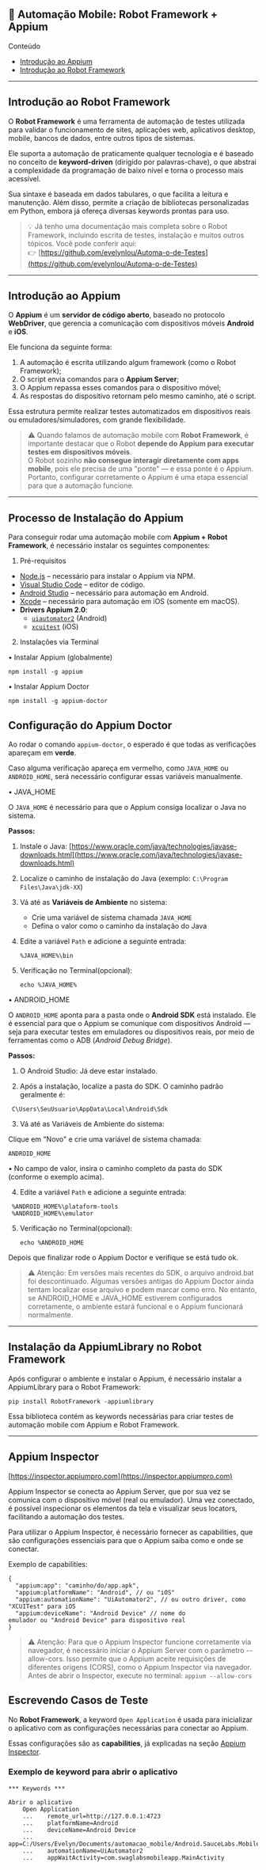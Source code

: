 ## 📱 Automação Mobile: Robot Framework + Appium

Conteúdo

- [Introdução ao Appium](#introdução-ao-appium)
- [Introdução ao Robot Framework](#introdução-ao-robot-framework)

---

## Introdução ao Robot Framework

O **Robot Framework** é uma ferramenta de automação de testes utilizada para validar o funcionamento de sites, aplicações web, aplicativos desktop, mobile, bancos de dados, entre outros tipos de sistemas.

Ele suporta a automação de praticamente qualquer tecnologia e é baseado no conceito de **keyword-driven** (dirigido por palavras-chave), o que abstrai a complexidade da programação de baixo nível e torna o processo mais acessível.

Sua sintaxe é baseada em dados tabulares, o que facilita a leitura e manutenção. Além disso, permite a criação de bibliotecas personalizadas em Python, embora já ofereça diversas keywords prontas para uso.

> 💡 Já tenho uma documentação mais completa sobre o Robot Framework, incluindo escrita de testes, instalação e muitos outros tópicos. Você pode conferir aqui:  
> 👉 [https://github.com/evelynlou/Automa-o-de-Testes](https://github.com/evelynlou/Automa-o-de-Testes)

---

## Introdução ao Appium

O **Appium** é um **servidor de código aberto**, baseado no protocolo **WebDriver**, que gerencia a comunicação com dispositivos móveis **Android** e **iOS**.

Ele funciona da seguinte forma:

1. A automação é escrita utilizando algum framework (como o Robot Framework);
2. O script envia comandos para o **Appium Server**;
3. O Appium repassa esses comandos para o dispositivo móvel;
4. As respostas do dispositivo retornam pelo mesmo caminho, até o script.

Essa estrutura permite realizar testes automatizados em dispositivos reais ou emuladores/simuladores, com grande flexibilidade.

> ⚠️ Quando falamos de automação mobile com **Robot Framework**, é importante destacar que o Robot **depende do Appium para executar testes em dispositivos móveis**.  
> O Robot sozinho **não consegue interagir diretamente com apps mobile**, pois ele precisa de uma "ponte" — e essa ponte é o Appium.  
> Portanto, configurar corretamente o Appium é uma etapa essencial para que a automação funcione.

---

## Processo de Instalação do Appium

Para conseguir rodar uma automação mobile com **Appium + Robot Framework**, é necessário instalar os seguintes componentes:

1) Pré-requisitos

- [Node.js](https://nodejs.org/en/download) – necessário para instalar o Appium via NPM.
- [Visual Studio Code](https://code.visualstudio.com/) – editor de código.
- [Android Studio](https://developer.android.com/studio) – necessário para automação em Android.
- [Xcode](https://developer.apple.com/xcode/) – necessário para automação em iOS (somente em macOS).
- **Drivers Appium 2.0**:
  - [`uiautomator2`](https://github.com/appium/appium-uiautomator2-driver) (Android)
  - [`xcuitest`](https://github.com/appium/appium-xcuitest-driver) (iOS)


2) Instalações via Terminal


• Instalar Appium (globalmente)

  ```npm install -g appium```


• Instalar Appium Doctor

  ```npm install -g appium-doctor```


## Configuração do Appium Doctor

Ao rodar o comando `appium-doctor`, o esperado é que todas as verificações apareçam em **verde**.

Caso alguma verificação apareça em vermelho, como `JAVA_HOME` ou `ANDROID_HOME`, será necessário configurar essas variáveis manualmente.


• JAVA_HOME

O `JAVA_HOME` é necessário para que o Appium consiga localizar o Java no sistema.

**Passos:**

1. Instale o Java: [https://www.oracle.com/java/technologies/javase-downloads.html](https://www.oracle.com/java/technologies/javase-downloads.html)
2. Localize o caminho de instalação do Java (exemplo: `C:\Program Files\Java\jdk-XX`)
3. Vá até as **Variáveis de Ambiente** no sistema:
   - Crie uma variável de sistema chamada `JAVA_HOME`
   - Defina o valor como o caminho da instalação do Java
4. Edite a variável `Path` e adicione a seguinte entrada:
   
   ```%JAVA_HOME%\bin```

5. Verificação no Terminal(opcional):

   ```echo %JAVA_HOME%```


• ANDROID_HOME

O `ANDROID_HOME` aponta para a pasta onde o **Android SDK** está instalado. Ele é essencial para que o Appium se comunique com dispositivos Android — seja para executar testes em emuladores ou dispositivos reais, por meio de ferramentas como o ADB (*Android Debug Bridge*).

**Passos:**

1. O Android Studio: Já deve estar instalado.
  
2. Após a instalação, localize a pasta do SDK. O caminho padrão geralmente é:  
   
 ``` C\Users\SeuUsuario\AppData\Local\Android\Sdk```

3. Vá até as Variáveis de Ambiente do sistema:

Clique em "Novo" e crie uma variável de sistema chamada:
 
```ANDROID_HOME```

• No campo de valor, insira o caminho completo da pasta do SDK (conforme o exemplo acima).


4. Edite a variável `Path` e adicione a seguinte entrada:

  ```
   %ANDROID_HOME%\plataform-tools
   %ANDROID_HOME%\emulator
 ```

5. Verificação no Terminal(opcional):

   ```echo %ANDROID_HOME```

Depois que finalizar rode o Appium Doctor e verifique se está tudo ok.

> ⚠️ Atenção:
> Em versões mais recentes do SDK, o arquivo android.bat foi descontinuado.
Algumas versões antigas do Appium Doctor ainda tentam localizar esse arquivo e podem marcar como erro.
> No entanto, se ANDROID_HOME e JAVA_HOME estiverem configurados corretamente, o ambiente estará funcional e o Appium funcionará normalmente.

---

## Instalação da AppiumLibrary no Robot Framework

Após configurar o ambiente e instalar o Appium, é necessário instalar a AppiumLibrary para o Robot Framework:

```pip install RobotFramework -appiumlibrary```

Essa biblioteca contém as keywords necessárias para criar testes de automação mobile com Appium e Robot Framework.

---

## Appium Inspector
 [https://inspector.appiumpro.com](https://inspector.appiumpro.com)

Appium Inspector se conecta ao Appium Server, que por sua vez se comunica com o dispositivo móvel (real ou emulador). Uma vez conectado, é possível inspecionar os elementos da tela e visualizar seus locators, facilitando a automação dos testes.

Para utilizar o Appium Inspector, é necessário fornecer as capabilities, que são configurações essenciais para que o Appium saiba como e onde se conectar.

Exemplo de capabilities:

```
{
  "appium:app": "caminho/do/app.apk",
  "appium:platformName": "Android", // ou "iOS"
  "appium:automationName": "UiAutomator2", // ou outro driver, como "XCUITest" para iOS
  "appium:deviceName": "Android Device" // nome do 
emulador ou "Android Device" para dispositivo real
}
```

> ⚠️ Atenção:
> Para que o Appium Inspector funcione corretamente via navegador, é necessário iniciar o Appium Server com o parâmetro --allow-cors.
Isso permite que o Appium aceite requisições de diferentes origens (CORS), como o Appium Inspector via navegador.
Antes de abrir o Inspector, execute no terminal:
> ``` appium --allow-cors ```

## Escrevendo Casos de Teste

No **Robot Framework**, a keyword `Open Application` é usada para inicializar o aplicativo com as configurações necessárias para conectar ao Appium.

Essas configurações são as **capabilities**, já explicadas na seção [Appium Inspector](#appium-inspector).

### Exemplo de keyword para abrir o aplicativo

```
*** Keywords ***

Abrir o aplicativo
    Open Application
    ...    remote_url=http://127.0.0.1:4723
    ...    platformName=Android
    ...    deviceName=Android Device
    ...    app=C:/Users/Evelyn/Documents/automacao_mobile/Android.SauceLabs.Mobile.Sample.app.2.7.1.apk
    ...    automationName=UiAutomator2
    ...    appWaitActivity=com.swaglabsmobileapp.MainActivity

```
